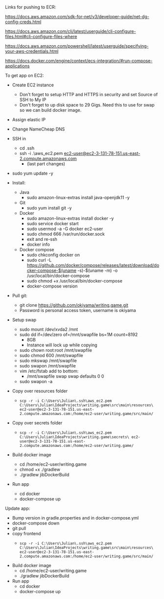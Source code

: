 Links for pushing to ECR:

https://docs.aws.amazon.com/sdk-for-net/v3/developer-guide/net-dg-config-creds.html

https://docs.aws.amazon.com/cli/latest/userguide/cli-configure-files.html#cli-configure-files-where

https://docs.aws.amazon.com/powershell/latest/userguide/specifying-your-aws-credentials.html

https://docs.docker.com/engine/context/ecs-integration/#run-compose-applications


To get app on EC2:

* Create EC2 instance
  * Don't forget to setup HTTP and HTTPS in security and set Source of SSH to My IP
  * Don't forget to up disk space to 29 Gigs. Need this to use for swap so we can build docker image.
* Assign elastic IP
* Change NameCheap DNS
* SSH in
  * cd .ssh
  * ssh -i .\aws_ec2.pem ec2-user@ec2-3-131-78-151.us-east-2.compute.amazonaws.com
    * (last part changes)

* sudo yum update -y

* Install:
  * Java  
     * sudo amazon-linux-extras install java-openjdk11 -y
  * Git 
    * sudo yum install git -y
  * Docker
    * sudo amazon-linux-extras install docker -y
    * sudo service docker start
    * sudo usermod -a -G docker ec2-user
    * sudo chmod 666 /var/run/docker.sock
    * exit and re-ssh
    * docker info
  * Docker compose
    * sudo chkconfig docker on
    * sudo curl -L https://github.com/docker/compose/releases/latest/download/docker-compose-$(uname -s)-$(uname -m) -o /usr/local/bin/docker-compose
    * sudo chmod +x /usr/local/bin/docker-compose
    * docker-compose version

* Pull git:
  * git clone https://github.com/okiyama/writing.game.git
  * Password is personal access token, username is okiyama

* Setup swap
  * sudo mount /dev/xvda2 /mnt
  * sudo dd if=/dev/zero of=/mnt/swapfile bs=1M count=8192
    * 8GB
    * Instance will lock up while copying
  * sudo chown root:root /mnt/swapfile
  * sudo chmod 600 /mnt/swapfile
  * sudo mkswap /mnt/swapfile
  * sudo swapon /mnt/swapfile
  * vim /etc/fstab add to bottom:
    * /mnt/swapfile swap swap defaults 0 0
  * sudo swapon -a

* Copy over resources folder
  *     scp -r -i C:\Users\Julian\.ssh\aws_ec2.pem C:\Users\Julian\IdeaProjects\writing.game\src\main\resources\ ec2-user@ec2-3-131-78-151.us-east-2.compute.amazonaws.com:/home/ec2-user/writing.game/src/main/
  
* Copy over secrets folder
  *     scp -r -i C:\Users\Julian\.ssh\aws_ec2.pem C:\Users\Julian\IdeaProjects\writing.game\secrets\ ec2-user@ec2-3-131-78-151.us-east-2.compute.amazonaws.com:/home/ec2-user/writing.game/

* Build docker image
  * cd /home/ec2-user/writing.game
  * chmod +x ./gradlew
  * ./gradlew jibDockerBuild
  
* Run app
  * cd docker
  * docker-compose up
  
  
Update app:
 * Bump version in gradle.properties and in docker-compose.yml
 * docker-compose down
 * git pull
 * copy frontend
   *     scp -r -i C:\Users\Julian\.ssh\aws_ec2.pem C:\Users\Julian\IdeaProjects\writing.game\src\main\resources\ ec2-user@ec2-3-131-78-151.us-east-2.compute.amazonaws.com:/home/ec2-user/writing.game/src/main/
* Build docker image
  * cd /home/ec2-user/writing.game
  * ./gradlew jibDockerBuild
* Run app
  * cd docker
  * docker-compose up
    
